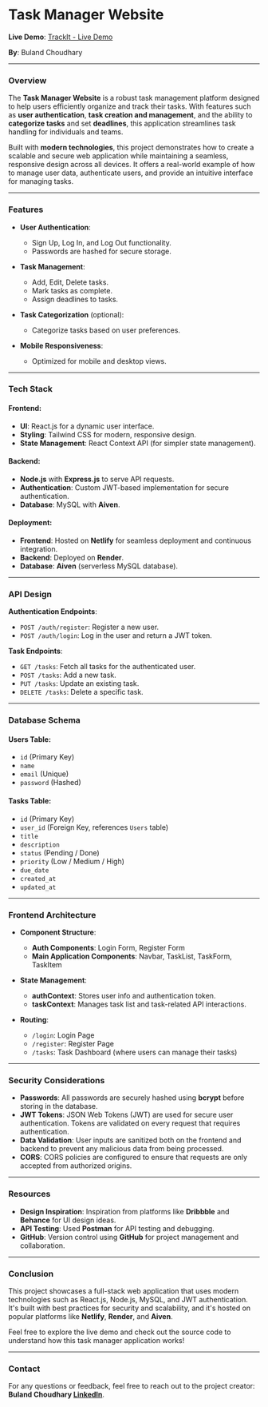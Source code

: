 
# Task Manager Website

**Live Demo**: [TrackIt - Live Demo](https://trackitbybuland.netlify.app/)

**By**: Buland Choudhary

---

### Overview


The **Task Manager Website** is a robust task management platform designed to help users efficiently organize and track their tasks. With features such as **user authentication**, **task creation and management**, and the ability to **categorize tasks** and set **deadlines**, this application streamlines task handling for individuals and teams.

Built with **modern technologies**, this project demonstrates how to create a scalable and secure web application while maintaining a seamless, responsive design across all devices. It offers a real-world example of how to manage user data, authenticate users, and provide an intuitive interface for managing tasks.

---

### Features

- **User Authentication**: 
  - Sign Up, Log In, and Log Out functionality.
  - Passwords are hashed for secure storage.
  
- **Task Management**: 
  - Add, Edit, Delete tasks.
  - Mark tasks as complete.
  - Assign deadlines to tasks.
  
- **Task Categorization** (optional): 
  - Categorize tasks based on user preferences.
  
- **Mobile Responsiveness**: 
  - Optimized for mobile and desktop views.

---

### Tech Stack

#### **Frontend**:
- **UI**: React.js for a dynamic user interface.
- **Styling**: Tailwind CSS for modern, responsive design.
- **State Management**: React Context API (for simpler state management).
  
#### **Backend**:
- **Node.js** with **Express.js** to serve API requests.
- **Authentication**: Custom JWT-based implementation for secure authentication.
- **Database**: MySQL with **Aiven**.

#### **Deployment**:
- **Frontend**: Hosted on **Netlify** for seamless deployment and continuous integration.
- **Backend**: Deployed on **Render**.
- **Database**: **Aiven** (serverless MySQL database).

---

### API Design

**Authentication Endpoints**:
- `POST /auth/register`: Register a new user.
- `POST /auth/login`: Log in the user and return a JWT token.

**Task Endpoints**:
- `GET /tasks`: Fetch all tasks for the authenticated user.
- `POST /tasks`: Add a new task.
- `PUT /tasks`: Update an existing task.
- `DELETE /tasks`: Delete a specific task.

---

### Database Schema

#### **Users Table**:
- `id` (Primary Key)
- `name`
- `email` (Unique)
- `password` (Hashed)

#### **Tasks Table**:
- `id` (Primary Key)
- `user_id` (Foreign Key, references `Users` table)
- `title`
- `description`
- `status` (Pending / Done)
- `priority` (Low / Medium / High)
- `due_date`
- `created_at`
- `updated_at`

---

### Frontend Architecture

- **Component Structure**:
  - **Auth Components**: Login Form, Register Form
  - **Main Application Components**: Navbar, TaskList, TaskForm, TaskItem

- **State Management**:
  - **authContext**: Stores user info and authentication token.
  - **taskContext**: Manages task list and task-related API interactions.

- **Routing**: 
  - `/login`: Login Page
  - `/register`: Register Page
  - `/tasks`: Task Dashboard (where users can manage their tasks)

---

### Security Considerations

- **Passwords**: All passwords are securely hashed using **bcrypt** before storing in the database.
- **JWT Tokens**: JSON Web Tokens (JWT) are used for secure user authentication. Tokens are validated on every request that requires authentication.
- **Data Validation**: User inputs are sanitized both on the frontend and backend to prevent any malicious data from being processed.
- **CORS**: CORS policies are configured to ensure that requests are only accepted from authorized origins.

---

### Resources

- **Design Inspiration**: Inspiration from platforms like **Dribbble** and **Behance** for UI design ideas.
- **API Testing**: Used **Postman** for API testing and debugging.
- **GitHub**: Version control using **GitHub** for project management and collaboration.

---

### Conclusion

This project showcases a full-stack web application that uses modern technologies such as React.js, Node.js, MySQL, and JWT authentication. It's built with best practices for security and scalability, and it's hosted on popular platforms like **Netlify**, **Render**, and **Aiven**. 

Feel free to explore the live demo and check out the source code to understand how this task manager application works!

--- 

### Contact

For any questions or feedback, feel free to reach out to the project creator: **Buland Choudhary [LinkedIn](www.linkedin.com/in/buland-choudhary)**. 
